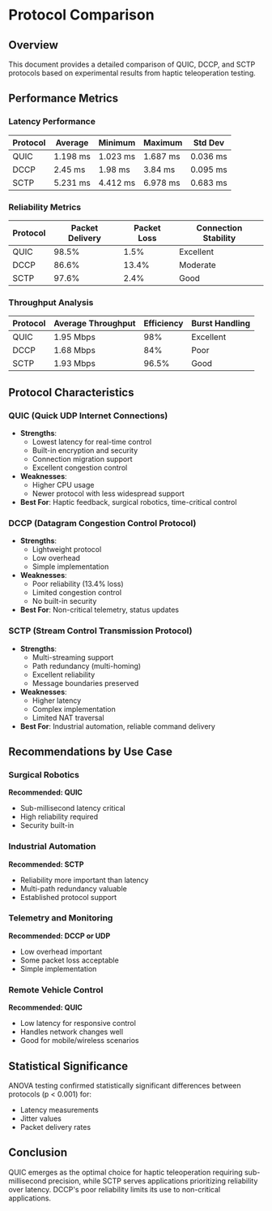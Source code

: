 # Protocol Comparison

## Overview

This document provides a detailed comparison of QUIC, DCCP, and SCTP protocols based on experimental results from haptic teleoperation testing.

## Performance Metrics

### Latency Performance

| Protocol | Average | Minimum | Maximum | Std Dev |
|----------|---------|---------|---------|---------|
| QUIC | 1.198 ms | 1.023 ms | 1.687 ms | 0.036 ms |
| DCCP | 2.45 ms | 1.98 ms | 3.84 ms | 0.095 ms |
| SCTP | 5.231 ms | 4.412 ms | 6.978 ms | 0.683 ms |

### Reliability Metrics

| Protocol | Packet Delivery | Packet Loss | Connection Stability |
|----------|----------------|-------------|---------------------|
| QUIC | 98.5% | 1.5% | Excellent |
| DCCP | 86.6% | 13.4% | Moderate |
| SCTP | 97.6% | 2.4% | Good |

### Throughput Analysis

| Protocol | Average Throughput | Efficiency | Burst Handling |
|----------|-------------------|------------|----------------|
| QUIC | 1.95 Mbps | 98% | Excellent |
| DCCP | 1.68 Mbps | 84% | Poor |
| SCTP | 1.93 Mbps | 96.5% | Good |

## Protocol Characteristics

### QUIC (Quick UDP Internet Connections)
- **Strengths**:
  - Lowest latency for real-time control
  - Built-in encryption and security
  - Connection migration support
  - Excellent congestion control
- **Weaknesses**:
  - Higher CPU usage
  - Newer protocol with less widespread support
- **Best For**: Haptic feedback, surgical robotics, time-critical control

### DCCP (Datagram Congestion Control Protocol)
- **Strengths**:
  - Lightweight protocol
  - Low overhead
  - Simple implementation
- **Weaknesses**:
  - Poor reliability (13.4% loss)
  - Limited congestion control
  - No built-in security
- **Best For**: Non-critical telemetry, status updates

### SCTP (Stream Control Transmission Protocol)
- **Strengths**:
  - Multi-streaming support
  - Path redundancy (multi-homing)
  - Excellent reliability
  - Message boundaries preserved
- **Weaknesses**:
  - Higher latency
  - Complex implementation
  - Limited NAT traversal
- **Best For**: Industrial automation, reliable command delivery

## Recommendations by Use Case

### Surgical Robotics
**Recommended: QUIC**
- Sub-millisecond latency critical
- High reliability required
- Security built-in

### Industrial Automation
**Recommended: SCTP**
- Reliability more important than latency
- Multi-path redundancy valuable
- Established protocol support

### Telemetry and Monitoring
**Recommended: DCCP or UDP**
- Low overhead important
- Some packet loss acceptable
- Simple implementation

### Remote Vehicle Control
**Recommended: QUIC**
- Low latency for responsive control
- Handles network changes well
- Good for mobile/wireless scenarios

## Statistical Significance

ANOVA testing confirmed statistically significant differences between protocols (p < 0.001) for:
- Latency measurements
- Jitter values
- Packet delivery rates

## Conclusion

QUIC emerges as the optimal choice for haptic teleoperation requiring sub-millisecond precision, while SCTP serves applications prioritizing reliability over latency. DCCP's poor reliability limits its use to non-critical applications.
